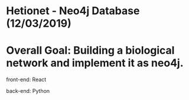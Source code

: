 # Hetionet - Neo4j Database (12/03/2019)
# Overall Goal: Building a biological network and implement it as neo4j.

front-end: React 

back-end: Python 
